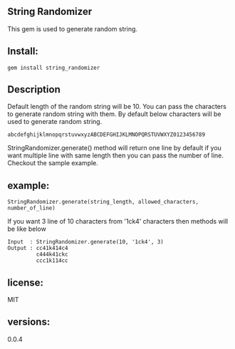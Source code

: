 ## String Randomizer
This gem is used to generate random string.

## Install:
    gem install string_randomizer
    
## Description
Default length of the random string will be 10.
You can pass the characters to generate random string with them. By default below characters will be used to generate random string.
    
    abcdefghijklmnopqrstuvwxyzABCDEFGHIJKLMNOPQRSTUVWXYZ0123456789

StringRandomizer.generate() method will return one line by default if you want multiple line with same length then you can pass the number of line. Checkout the sample example.
## example:

    StringRandomizer.generate(string_length, allowed_characters, number_of_line)
    
 If you want 3 line of 10 characters from '1ck4' characters then methods will be like below
    
    
    Input  : StringRandomizer.generate(10, '1ck4', 3)
    Output : cc41k414c4
             c444k41ckc
             ccc1k114cc
    
## license:
MIT
## versions:
0.0.4
